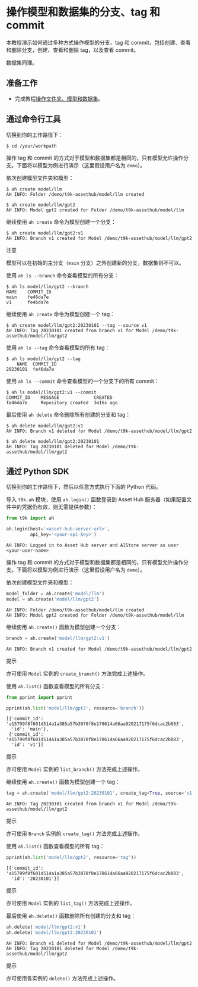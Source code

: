 # 操作模型和数据集的分支、tag 和 commit

本教程演示如何通过多种方式操作模型的分支、tag 和 commit，包括创建、查看和删除分支，创建、查看和删除 tag，以及查看 commit。

数据集同理。

## 准备工作

* 完成教程[操作文件夹、模型和数据集](./manipulate-folder-asset.md)。

## 通过命令行工具

切换到你的工作路径下：

```shell
$ cd /your/workpath
```

操作 tag 和 commit 的方式对于模型和数据集都是相同的，只有模型允许操作分支。下面将以模型为例进行演示（这里假设用户名为 `demo`）。

依次创建模型文件夹和模型：

```shell
$ ah create model/llm
AH INFO: Folder /demo/t9k-assethub/model/llm created

$ ah create model/llm/gpt2
AH INFO: Model gpt2 created for Folder /demo/t9k-assethub/model/llm
```

继续使用 `ah create` 命令为模型创建一个分支：

```shell
$ ah create model/llm/gpt2:v1
AH INFO: Branch v1 created for Model /demo/t9k-assethub/model/llm/gpt2
```

<aside class="note">
<div class="title">注意</div>

模型可以在初始的主分支（`main` 分支）之外创建新的分支，数据集则不可以。

</aside>

使用 `ah ls --branch` 命令查看模型的所有分支：

```shell
$ ah ls model/llm/gpt2 --branch
NAME    COMMIT_ID
main    fe46da7e
v1      fe46da7e
```

继续使用 `ah create` 命令为模型创建一个 tag：

```shell
$ ah create model/llm/gpt2:20230101 --tag --source v1
AH INFO: Tag 20230101 created from branch v1 for Model /demo/t9k-assethub/model/llm/gpt2
```

使用 `ah ls --tag` 命令查看模型的所有 tag：

```shell
$ ah ls model/llm/gpt2 --tag
    NAME  COMMIT_ID
20230101  fe46da7e
```

使用 `ah ls --commit` 命令查看模型的一个分支下的所有 commit：

```shell
$ ah ls model/llm/gpt2:v1 --commit
COMMIT_ID    MESSAGE             CREATED
fe46da7e     Repository created  3m16s ago
```

最后使用 `ah delete` 命令删除所有创建的分支和 tag：

```shell
$ ah delete model/llm/gpt2:v1
AH INFO: Branch v1 deleted for Model /demo/t9k-assethub/model/llm/gpt2

$ ah delete model/llm/gpt2:20230101
AH INFO: Tag 20230101 deleted for Model /demo/t9k-assethub/model/llm/gpt2
```

## 通过 Python SDK

切换到你的工作路径下，然后以任意方式执行下面的 Python 代码。

导入 `t9k.ah` 模块，使用 `ah.login()` 函数登录到 Asset Hub 服务器（如果配置文件中的凭据仍有效，则无需提供参数）：

```python
from t9k import ah

ah.login(host='<asset-hub-server-url>',
         api_key='<your-api-key>')
```

```
AH INFO: Logged in to Asset Hub server and AIStore server as user <your-user-name>
```

操作 tag 和 commit 的方式对于模型和数据集都是相同的，只有模型允许操作分支。下面将以模型为例进行演示（这里假设用户名为 `demo`）。

依次创建模型文件夹和模型：

```python
model_folder = ah.create('model/llm')
model = ah.create('model/llm/gpt2')
```

```
AH INFO: Folder /demo/t9k-assethub/model/llm created
AH INFO: Model gpt2 created for Folder /demo/t9k-assethub/model/llm
```

继续使用 `ah.create()` 函数为模型创建一个分支：

```python
branch = ah.create('model/llm/gpt2:v1')
```

```
AH INFO: Branch v1 created for Model /demo/t9k-assethub/model/llm/gpt2
```

<aside class="note tip">
<div class="title">提示</div>

亦可使用 `Model` 实例的 `create_branch()` 方法完成上述操作。

</aside>

使用 `ah.list()` 函数查看模型的所有分支：

```python
from pprint import pprint

pprint(ah.list('model/llm/gpt2', resource='branch'))
```

```
[{'commit_id': 'a15799f8f601d514a1a385a57b3078f8e178614a66aa920217175f6dcac2b083',
  'id': 'main'},
 {'commit_id': 'a15799f8f601d514a1a385a57b3078f8e178614a66aa920217175f6dcac2b083',
  'id': 'v1'}]
```

<aside class="note tip">
<div class="title">提示</div>

亦可使用 `Model` 实例的 `list_branch()` 方法完成上述操作。

</aside>

继续使用 `ah.create()` 函数为模型创建一个 tag：

```python
tag = ah.create('model/llm/gpt2:20230101', create_tag=True, source='v1')
```

```
AH INFO: Tag 20230101 created from branch v1 for Model /demo/t9k-assethub/model/llm/gpt2
```

<aside class="note tip">
<div class="title">提示</div>

亦可使用 `Branch` 实例的 `create_tag()` 方法完成上述操作。

</aside>

使用 `ah.list()` 函数查看模型的所有 tag：

```python
pprint(ah.list('model/llm/gpt2', resource='tag'))
```

```
[{'commit_id': 'a15799f8f601d514a1a385a57b3078f8e178614a66aa920217175f6dcac2b083',
  'id': '20230101'}]
```

<aside class="note tip">
<div class="title">提示</div>

亦可使用 `Model` 实例的 `list_tag()` 方法完成上述操作。

</aside>

最后使用 `ah.delete()` 函数删除所有创建的分支和 tag：

```python
ah.delete('model/llm/gpt2:v1')
ah.delete('model/llm/gpt2:20230101')
```

```
AH INFO: Branch v1 deleted for Model /demo/t9k-assethub/model/llm/gpt2
AH INFO: Tag 20230101 deleted for Model /demo/t9k-assethub/model/llm/gpt2
```

<aside class="note tip">
<div class="title">提示</div>

亦可使用各实例的 `delete()` 方法完成上述操作。

</aside>
